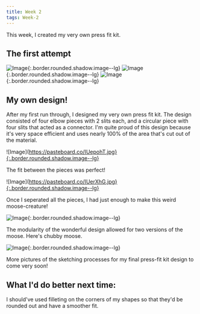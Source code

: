 ```yaml
---
title: Week 2
tags: Week-2
---
```


This week, I created my very own press fit kit.



## The first attempt
![Image](https://i.ibb.co/X3CvQWf/7.jpg){:.border.rounded.shadow.image--lg}
![Image](https://i.ibb.co/X3CvQWf/7.jpg){:.border.rounded.shadow.image--lg}
![Image](https://i.ibb.co/X3CvQWf/7.jpg){:.border.rounded.shadow.image--lg}
## My own design!
After my first run through, I designed my very own press fit kit. The design consisted of four elbow pieces with 2 slits each, and a circular piece with four slits that acted as a connector. I'm quite proud of this design because it's very space efficient and uses nearly 100% of the area that's cut out of the material.

![Image](https://pasteboard.co/IUepohT.jpg}{:.border.rounded.shadow.image--lg}

The fit between the pieces was perfect!

![Image](https://pasteboard.co/IUerXhG.jpg}{:.border.rounded.shadow.image--lg}

Once I seperated all the pieces, I had just enough to make this weird moose-creature!

![Image](https://pasteboard.co/IUeqhJN.jpg){:.border.rounded.shadow.image--lg}

The modularity of the wonderful design allowed for two versions of the moose. Here's chubby moose.

![Image](https://pasteboard.co/IUeqUtU.jpg){:.border.rounded.shadow.image--lg}

More pictures of the sketching processes for my final press-fit kit design to come very soon!




## What I'd do better next time:

I should've used filleting on the corners of my shapes so that they'd be rounded out and have a smoother fit.
<!--more-->
